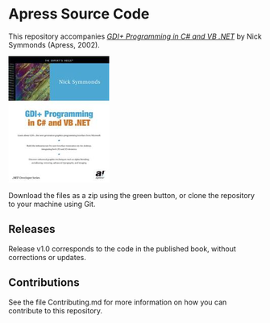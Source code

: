 # Apress Source Code

This repository accompanies [_GDI+ Programming in C# and VB .NET_](http://www.apress.com/9781590590355) by Nick Symmonds (Apress, 2002).

![Cover image](9781590590355.jpg)

Download the files as a zip using the green button, or clone the repository to your machine using Git.

## Releases

Release v1.0 corresponds to the code in the published book, without corrections or updates.

## Contributions

See the file Contributing.md for more information on how you can contribute to this repository.
